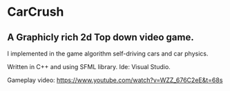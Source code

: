 # CarCrush
## A Graphicly rich 2d Top down video game.
I implemented in the game algorithm self-driving cars and car physics.

Written in C++ and using SFML library. 
Ide: Visual Studio.

Gameplay video:
https://www.youtube.com/watch?v=WZZ_676C2eE&t=68s
